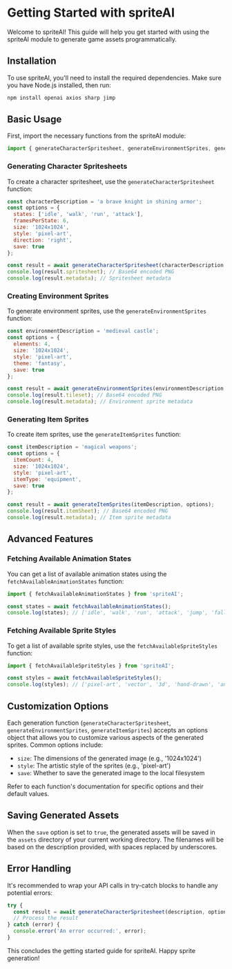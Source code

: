 # Getting Started with spriteAI

Welcome to spriteAI! This guide will help you get started with using the spriteAI module to generate game assets programmatically.

## Installation

To use spriteAI, you'll need to install the required dependencies. Make sure you have Node.js installed, then run:

```bash
npm install openai axios sharp jimp
```

## Basic Usage

First, import the necessary functions from the spriteAI module:

```javascript
import { generateCharacterSpritesheet, generateEnvironmentSprites, generateItemSprites } from 'spriteAI';
```

### Generating Character Spritesheets

To create a character spritesheet, use the `generateCharacterSpritesheet` function:

```javascript
const characterDescription = 'a brave knight in shining armor';
const options = {
  states: ['idle', 'walk', 'run', 'attack'],
  framesPerState: 6,
  size: '1024x1024',
  style: 'pixel-art',
  direction: 'right',
  save: true
};

const result = await generateCharacterSpritesheet(characterDescription, options);
console.log(result.spritesheet); // Base64 encoded PNG
console.log(result.metadata); // Spritesheet metadata
```

### Creating Environment Sprites

To generate environment sprites, use the `generateEnvironmentSprites` function:

```javascript
const environmentDescription = 'medieval castle';
const options = {
  elements: 4,
  size: '1024x1024',
  style: 'pixel-art',
  theme: 'fantasy',
  save: true
};

const result = await generateEnvironmentSprites(environmentDescription, options);
console.log(result.tileset); // Base64 encoded PNG
console.log(result.metadata); // Environment sprite metadata
```

### Generating Item Sprites

To create item sprites, use the `generateItemSprites` function:

```javascript
const itemDescription = 'magical weapons';
const options = {
  itemCount: 4,
  size: '1024x1024',
  style: 'pixel-art',
  itemType: 'equipment',
  save: true
};

const result = await generateItemSprites(itemDescription, options);
console.log(result.itemSheet); // Base64 encoded PNG
console.log(result.metadata); // Item sprite metadata
```

## Advanced Features

### Fetching Available Animation States

You can get a list of available animation states using the `fetchAvailableAnimationStates` function:

```javascript
import { fetchAvailableAnimationStates } from 'spriteAI';

const states = await fetchAvailableAnimationStates();
console.log(states); // ['idle', 'walk', 'run', 'attack', 'jump', 'fall', 'hurt', 'die']
```

### Fetching Available Sprite Styles

To get a list of available sprite styles, use the `fetchAvailableSpriteStyles` function:

```javascript
import { fetchAvailableSpriteStyles } from 'spriteAI';

const styles = await fetchAvailableSpriteStyles();
console.log(styles); // ['pixel-art', 'vector', '3d', 'hand-drawn', 'anime']
```

## Customization Options

Each generation function (`generateCharacterSpritesheet`, `generateEnvironmentSprites`, `generateItemSprites`) accepts an options object that allows you to customize various aspects of the generated sprites. Common options include:

- `size`: The dimensions of the generated image (e.g., '1024x1024')
- `style`: The artistic style of the sprites (e.g., 'pixel-art')
- `save`: Whether to save the generated image to the local filesystem

Refer to each function's documentation for specific options and their default values.

## Saving Generated Assets

When the `save` option is set to `true`, the generated assets will be saved in the `assets` directory of your current working directory. The filenames will be based on the description provided, with spaces replaced by underscores.

## Error Handling

It's recommended to wrap your API calls in try-catch blocks to handle any potential errors:

```javascript
try {
  const result = await generateCharacterSpritesheet(description, options);
  // Process the result
} catch (error) {
  console.error('An error occurred:', error);
}
```

This concludes the getting started guide for spriteAI. Happy sprite generation!